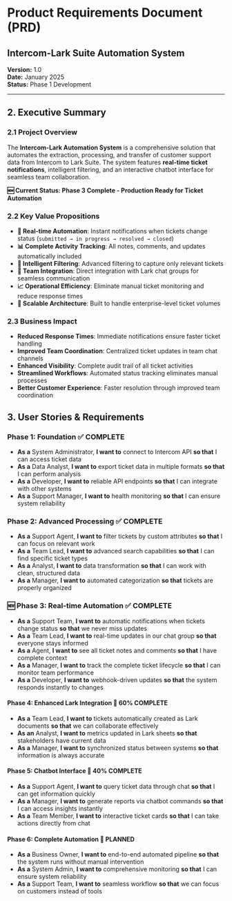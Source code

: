 # Product Requirements Document (PRD)
## Intercom-Lark Suite Automation System

**Version:** 1.0  
**Date:** January 2025  
**Status:** Phase 1 Development  

---

## 2. Executive Summary

### 2.1 Project Overview
The **Intercom-Lark Automation System** is a comprehensive solution that automates the extraction, processing, and transfer of customer support data from Intercom to Lark Suite. The system features **real-time ticket notifications**, intelligent filtering, and an interactive chatbot interface for seamless team collaboration.

**🆕 Current Status: Phase 3 Complete - Production Ready for Ticket Automation**

### 2.2 Key Value Propositions
- **🚀 Real-time Automation**: Instant notifications when tickets change status (`submitted → in progress → resolved → closed`)
- **📊 Complete Activity Tracking**: All notes, comments, and updates automatically included
- **🎯 Intelligent Filtering**: Advanced filtering to capture only relevant tickets
- **💬 Team Integration**: Direct integration with Lark chat groups for seamless communication
- **📈 Operational Efficiency**: Eliminate manual ticket monitoring and reduce response times
- **🔄 Scalable Architecture**: Built to handle enterprise-level ticket volumes

### 2.3 Business Impact
- **Reduced Response Times**: Immediate notifications ensure faster ticket handling
- **Improved Team Coordination**: Centralized ticket updates in team chat channels
- **Enhanced Visibility**: Complete audit trail of all ticket activities
- **Streamlined Workflows**: Automated status tracking eliminates manual processes
- **Better Customer Experience**: Faster resolution through improved team coordination

## 3. User Stories & Requirements

### Phase 1: Foundation ✅ **COMPLETE**
- **As a** System Administrator, **I want to** connect to Intercom API **so that** I can access ticket data
- **As a** Data Analyst, **I want to** export ticket data in multiple formats **so that** I can perform analysis
- **As a** Developer, **I want to** reliable API endpoints **so that** I can integrate with other systems
- **As a** Support Manager, **I want to** health monitoring **so that** I can ensure system reliability

### Phase 2: Advanced Processing ✅ **COMPLETE**
- **As a** Support Agent, **I want to** filter tickets by custom attributes **so that** I can focus on relevant work
- **As a** Team Lead, **I want to** advanced search capabilities **so that** I can find specific ticket types
- **As a** Analyst, **I want to** data transformation **so that** I can work with clean, structured data
- **As a** Manager, **I want to** automated categorization **so that** tickets are properly organized

### **🆕 Phase 3: Real-time Automation** ✅ **COMPLETE**
- **As a** Support Team, **I want to** automatic notifications when tickets change status **so that** we never miss updates
- **As a** Team Lead, **I want to** real-time updates in our chat group **so that** everyone stays informed
- **As a** Agent, **I want to** see all ticket notes and comments **so that** I have complete context
- **As a** Manager, **I want to** track the complete ticket lifecycle **so that** I can monitor team performance
- **As a** Developer, **I want to** webhook-driven updates **so that** the system responds instantly to changes

#### Phase 4: Enhanced Lark Integration 🔄 **60% COMPLETE**
- **As a** Team Lead, **I want to** tickets automatically created as Lark documents **so that** we can collaborate effectively
- **As an** Analyst, **I want to** metrics updated in Lark sheets **so that** stakeholders have current data
- **As a** Manager, **I want to** synchronized status between systems **so that** information is always accurate

#### Phase 5: Chatbot Interface 🔄 **40% COMPLETE**
- **As a** Support Agent, **I want to** query ticket data through chat **so that** I can get information quickly
- **As a** Manager, **I want to** generate reports via chatbot commands **so that** I can access insights instantly
- **As a** Team Member, **I want to** interactive ticket cards **so that** I can take actions directly from chat

#### Phase 6: Complete Automation 📅 **PLANNED**
- **As a** Business Owner, **I want to** end-to-end automated pipeline **so that** the system runs without manual intervention
- **As a** System Admin, **I want to** comprehensive monitoring **so that** I can ensure system reliability
- **As a** Support Team, **I want to** seamless workflow **so that** we can focus on customers instead of tools 